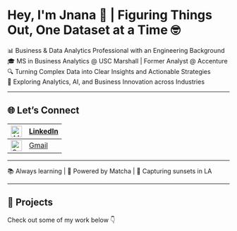 # Hey, I'm Jnana 👋 | Figuring Things Out, One Dataset at a Time 🤓  

📊 Business & Data Analytics Professional with an Engineering Background  
🎓 MS in Business Analytics @ USC Marshall | Former Analyst @ Accenture  
🔍 Turning Complex Data into Clear Insights and Actionable Strategies  
🌱 Exploring Analytics, AI, and Business Innovation across Industries   

---

## 🌐 Let’s Connect  

| <img src="https://cdn-icons-png.flaticon.com/512/174/174857.png" alt="LinkedIn" width="25"/> | [LinkedIn](https://www.linkedin.com/in/jnana-k-p) |
|---|---|
| <img src="https://cdn-icons-png.flaticon.com/512/732/732200.png" alt="Gmail" width="25"/> | [Gmail](mailto:jnanaakp@gmail.com) |




---

📚 Always learning | 🍵 Powered by Matcha | 📸 Capturing sunsets in LA  

---

## 📌 Projects  
Check out some of my work below 👇  
